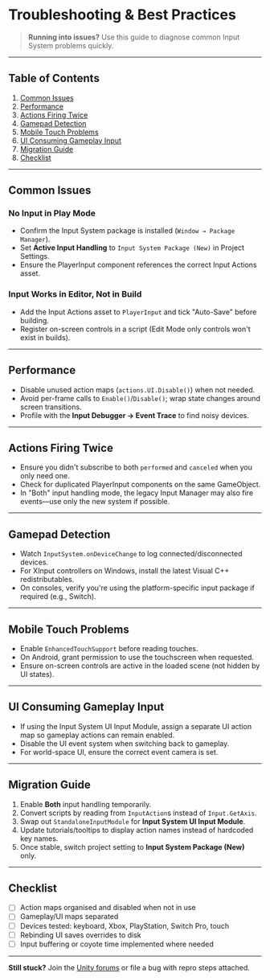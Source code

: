 # Troubleshooting & Best Practices

> **Running into issues?** Use this guide to diagnose common Input System problems quickly.

---

## Table of Contents

1. [Common Issues](#common-issues)
2. [Performance](#performance)
3. [Actions Firing Twice](#actions-firing-twice)
4. [Gamepad Detection](#gamepad-detection)
5. [Mobile Touch Problems](#mobile-touch-problems)
6. [UI Consuming Gameplay Input](#ui-consuming-gameplay-input)
7. [Migration Guide](#migration-guide)
8. [Checklist](#checklist)

---

## Common Issues

### No Input in Play Mode

- Confirm the Input System package is installed (`Window → Package Manager`).
- Set **Active Input Handling** to `Input System Package (New)` in Project Settings.
- Ensure the PlayerInput component references the correct Input Actions asset.

### Input Works in Editor, Not in Build

- Add the Input Actions asset to `PlayerInput` and tick "Auto-Save" before building.
- Register on-screen controls in a script (Edit Mode only controls won't exist in builds).

---

## Performance

- Disable unused action maps (`actions.UI.Disable()`) when not needed.
- Avoid per-frame calls to `Enable()`/`Disable()`; wrap state changes around screen transitions.
- Profile with the **Input Debugger → Event Trace** to find noisy devices.

---

## Actions Firing Twice

- Ensure you didn't subscribe to both `performed` and `canceled` when you only need one.
- Check for duplicated PlayerInput components on the same GameObject.
- In "Both" input handling mode, the legacy Input Manager may also fire events—use only the new
  system if possible.

---

## Gamepad Detection

- Watch `InputSystem.onDeviceChange` to log connected/disconnected devices.
- For XInput controllers on Windows, install the latest Visual C++ redistributables.
- On consoles, verify you're using the platform-specific input package if required (e.g., Switch).

---

## Mobile Touch Problems

- Enable `EnhancedTouchSupport` before reading touches.
- On Android, grant permission to use the touchscreen when requested.
- Ensure on-screen controls are active in the loaded scene (not hidden by UI states).

---

## UI Consuming Gameplay Input

- If using the Input System UI Input Module, assign a separate UI action map so gameplay actions can
  remain enabled.
- Disable the UI event system when switching back to gameplay.
- For world-space UI, ensure the correct event camera is set.

---

## Migration Guide

1. Enable **Both** input handling temporarily.
2. Convert scripts by reading from `InputAction`s instead of `Input.GetAxis`.
3. Swap out `StandaloneInputModule` for **Input System UI Input Module**.
4. Update tutorials/tooltips to display action names instead of hardcoded key names.
5. Once stable, switch project setting to **Input System Package (New)** only.

---

## Checklist

- [ ] Action maps organised and disabled when not in use
- [ ] Gameplay/UI maps separated
- [ ] Devices tested: keyboard, Xbox, PlayStation, Switch Pro, touch
- [ ] Rebinding UI saves overrides to disk
- [ ] Input buffering or coyote time implemented where needed

---

**Still stuck?** Join the [Unity forums](https://forum.unity.com/forums/input-system.103/) or file a
bug with repro steps attached.
